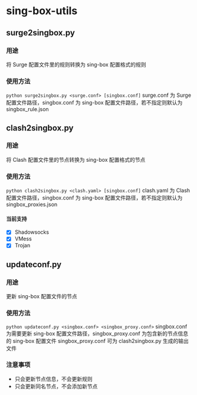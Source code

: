 # sing-box-utils
## surge2singbox.py
### 用途
将 Surge 配置文件里的规则转换为 sing-box 配置格式的规则
### 使用方法
```python surge2singbox.py <surge.conf> [singbox.conf]```
surge.conf 为 Surge 配置文件路径，singbox.conf 为 sing-box 配置文件路径，若不指定则默认为 singbox_rule.json
## clash2singbox.py
### 用途
将 Clash 配置文件里的节点转换为 sing-box 配置格式的节点
### 使用方法
```python clash2singbox.py <clash.yaml> [singbox.conf]```
clash.yaml 为 Clash 配置文件路径，singbox.conf 为 sing-box 配置文件路径，若不指定则默认为 singbox_proxies.json
#### 当前支持
- [x] Shadowsocks
- [x] VMess
- [x] Trojan 
## updateconf.py
### 用途
更新 sing-box 配置文件的节点
### 使用方法
```python updateconf.py <singbox.conf> <singbox_proxy.conf>```
singbox.conf 为需要更新 sing-box 配置文件路径，singbox_proxy.conf 为包含新的节点信息的 sing-box 配置文件
singbox_proxy.conf 可为 clash2singbox.py 生成的输出文件
### 注意事项
- 只会更新节点信息，不会更新规则
- 只会更新同名节点，不会添加新节点